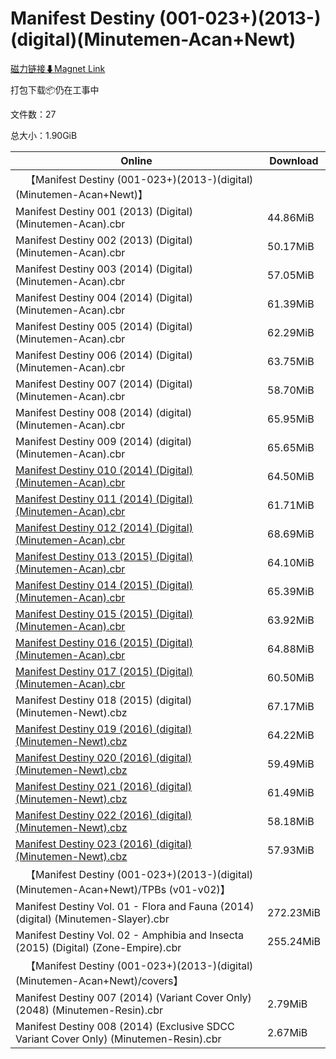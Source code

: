 # Manifest Destiny (001-023+)(2013-)(digital)(Minutemen-Acan+Newt)

[磁力链接⬇Magnet Link](magnet:?xt=urn:btih:23d6e47e089e1706eed31d8f5e29debe60f6c03f&dn=Manifest%20Destiny%20%28001-023%2B%29%282013-%29%28digital%29%28Minutemen-Acan%2BNewt%29)

打包下载📦仍在工事中

文件数：27

总大小：1.90GiB

Online | Download
--- | ---
&emsp;【Manifest Destiny (001-023+)(2013-)(digital)(Minutemen-Acan+Newt)】 | 
Manifest Destiny 001 (2013) (Digital) (Minutemen-Acan).cbr | 44.86MiB
Manifest Destiny 002 (2013) (Digital) (Minutemen-Acan).cbr | 50.17MiB
Manifest Destiny 003 (2014) (Digital) (Minutemen-Acan).cbr | 57.05MiB
Manifest Destiny 004 (2014) (Digital) (Minutemen-Acan).cbr | 61.39MiB
Manifest Destiny 005 (2014) (Digital) (Minutemen-Acan).cbr | 62.29MiB
Manifest Destiny 006 (2014) (Digital) (Minutemen-Acan).cbr | 63.75MiB
Manifest Destiny 007 (2014) (Digital) (Minutemen-Acan).cbr | 58.70MiB
Manifest Destiny 008 (2014) (digital) (Minutemen-Acan).cbr | 65.95MiB
Manifest Destiny 009 (2014) (digital) (Minutemen-Acan).cbr | 65.65MiB
[Manifest Destiny 010 (2014) (Digital) (Minutemen-Acan).cbr](https://github.com/alicewish/markdown/blob/master/comic/Manifest-Destiny-010-2014-Digital-Minutemen-Acan-cbr.md) | 64.50MiB
[Manifest Destiny 011 (2014) (Digital) (Minutemen-Acan).cbr](https://github.com/alicewish/markdown/blob/master/comic/Manifest-Destiny-011-2014-Digital-Minutemen-Acan-cbr.md) | 61.71MiB
[Manifest Destiny 012 (2014) (Digital) (Minutemen-Acan).cbr](https://github.com/alicewish/markdown/blob/master/comic/Manifest-Destiny-012-2014-Digital-Minutemen-Acan-cbr.md) | 68.69MiB
[Manifest Destiny 013 (2015) (Digital) (Minutemen-Acan).cbr](https://github.com/alicewish/markdown/blob/master/comic/Manifest-Destiny-013-2015-Digital-Minutemen-Acan-cbr.md) | 64.10MiB
[Manifest Destiny 014 (2015) (Digital) (Minutemen-Acan).cbr](https://github.com/alicewish/markdown/blob/master/comic/Manifest-Destiny-014-2015-Digital-Minutemen-Acan-cbr.md) | 65.39MiB
[Manifest Destiny 015 (2015) (Digital) (Minutemen-Acan).cbr](https://github.com/alicewish/markdown/blob/master/comic/Manifest-Destiny-015-2015-Digital-Minutemen-Acan-cbr.md) | 63.92MiB
[Manifest Destiny 016 (2015) (Digital) (Minutemen-Acan).cbr](https://github.com/alicewish/markdown/blob/master/comic/Manifest-Destiny-016-2015-Digital-Minutemen-Acan-cbr.md) | 64.88MiB
[Manifest Destiny 017 (2015) (Digital) (Minutemen-Acan).cbr](https://github.com/alicewish/markdown/blob/master/comic/Manifest-Destiny-017-2015-Digital-Minutemen-Acan-cbr.md) | 60.50MiB
Manifest Destiny 018 (2015) (digital) (Minutemen-Newt).cbz | 67.17MiB
[Manifest Destiny 019 (2016) (digital) (Minutemen-Newt).cbz](https://github.com/alicewish/markdown/blob/master/comic/Manifest-Destiny-019-2016-digital-Minutemen-Newt-cbz.md) | 64.22MiB
[Manifest Destiny 020 (2016) (digital) (Minutemen-Newt).cbz](https://github.com/alicewish/markdown/blob/master/comic/Manifest-Destiny-020-2016-digital-Minutemen-Newt-cbz.md) | 59.49MiB
[Manifest Destiny 021 (2016) (digital) (Minutemen-Newt).cbz](https://github.com/alicewish/markdown/blob/master/comic/Manifest-Destiny-021-2016-digital-Minutemen-Newt-cbz.md) | 61.49MiB
[Manifest Destiny 022 (2016) (digital) (Minutemen-Newt).cbz](https://github.com/alicewish/markdown/blob/master/comic/Manifest-Destiny-022-2016-digital-Minutemen-Newt-cbz.md) | 58.18MiB
[Manifest Destiny 023 (2016) (digital) (Minutemen-Newt).cbz](https://github.com/alicewish/markdown/blob/master/comic/Manifest-Destiny-023-2016-digital-Minutemen-Newt-cbz.md) | 57.93MiB
&emsp;【Manifest Destiny (001-023+)(2013-)(digital)(Minutemen-Acan+Newt)/TPBs (v01-v02)】 | 
Manifest Destiny Vol. 01 - Flora and Fauna (2014) (digital) (Minutemen-Slayer).cbr | 272.23MiB
Manifest Destiny Vol. 02 - Amphibia and Insecta (2015) (Digital) (Zone-Empire).cbr | 255.24MiB
&emsp;【Manifest Destiny (001-023+)(2013-)(digital)(Minutemen-Acan+Newt)/covers】 | 
Manifest Destiny 007 (2014) (Variant Cover Only) (2048) (Minutemen-Resin).cbr | 2.79MiB
Manifest Destiny 008 (2014) (Exclusive SDCC Variant Cover Only) (Minutemen-Resin).cbr | 2.67MiB